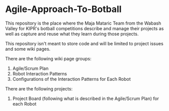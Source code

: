 # Agile-Approach-To-Botball
This repository is the place where the Maja Mataric Team from the Wabash Valley for KIPR's botball competitions describe and manage their projects as well as capture and reuse what they learn during those projects. 

This repository isn't meant to store code and will be limited to project issues and some wiki pages.

There are the following wiki page groups:
1.  Agile/Scrum Plan
2.  Robot Interaction Patterns
3.  Configurations of the Interaction Patterns for Each Robot

There are the following projects:
1.  Project Board (following what is described in the Agile/Scrum Plan) for each Robot
